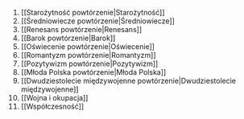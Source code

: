1. [[Starożytność powtórzenie|Starożytność]]
2. [[Średniowiecze powtórzenie|Średniowiecze]]
3. [[Renesans powtórzenie|Renesans]]
4. [[Barok powtórzenie|Barok]]
5. [[Oświecenie powtórzenie|Oświecenie]]
6. [[Romantyzm powtórzenie|Romantyzm]]
7. [[Pozytywizm powtórzenie|Pozytywizm]]
8. [[Młoda Polska powtórzenie|Młoda Polska]]
9. [[Dwudziestolecie międzywojenne powtórzenie|Dwudziestolecie międzywojenne]]
10. [[Wojna i okupacja]]
11. [[Współczesność]]